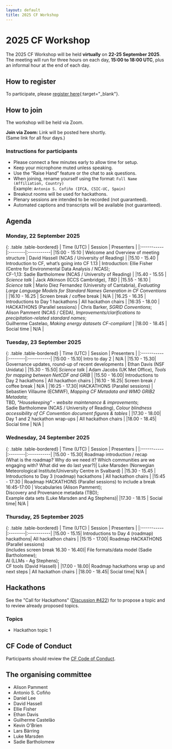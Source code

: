 ```yaml
---
layout: default
title: 2025 CF Workshop
---
```


# 2025 CF Workshop

The 2025 CF Workshop will be held **virtually** on **22-25 September 2025**.
The meeting will run for three hours on each day, **15:00 to 18:00 UTC**, plus an informal hour at the end of each day.

## How to register

To participate, please [register here](https://forms.gle/UJ6JCiaZzSGndvWu8){:target="_blank"}.

## How to join

The workshop will be held via Zoom.  

<!-- Placeholder for Zoom link (replace when ready) -->
**Join via Zoom:** Link will be posted here shortly.  
(Same link for all four days.)

<!-- When the Zoom link is available, remove these block comments -->
<!-- 
**Join via Zoom:** [Click here](https://zoom.us/j/XXXXXXXXXX?pwd=YYYYYYYYY)  
(Same link for all four days.)
-->

### Instructions for participants
- Please connect a few minutes early to allow time for setup.  
- Keep your microphone muted unless speaking.  
- Use the “Raise Hand” feature or the chat to ask questions.  
- When joining, rename yourself using the format: `Full Name (Affiliation, Country)`  
  Example: `Antonio S. Cofiño (IFCA, CSIC-UC, Spain)`  
- Breakout rooms will be used for hackathons.  
- Plenary sessions are intended to be recorded (not guaranteed).  
- Automated captions and transcripts will be available (not guaranteed).  

## Agenda

### Monday, 22 September 2025

{: .table .table-bordered}
| Time (UTC) | Session | Presenters |
|:-----------|:--------|:-----------|
|15:00 - 15:10 | Welcome and Overview of meeting structure | David Hassell (NCAS / University of Reading) |
|15.10 - 15.40 | Introduction to CF, what’s going into CF 1.13 | Introduction: Ellie Fisher (Centre for Environmental Data Analysis / NCAS); <br> CF-1,13: Sadie Bartholomew (NCAS / University of Reading) |
|15.40 - 15.55 | *Science talk* | Jack Atkinson (ICCS Cambridge), _TBD_ |
|15.55 - 16.10 | *Science talk* | Mario Diez Fernandez (University of Cantabria), _Evaluating Large Language Models for Standard Names Generation in CF Conventions_  |
|16.10 - 16.25 | Screen break / coffee break | N/A |
|16.25 - 16.35 | Introductions to Day 1 hackathons | All hackathon chairs |
|16:35 - 18.00 | HACKATHONS (Parallel sessions) | Chris Barker, _SGRID Conventions_; <br> Alison Pamment (NCAS / CEDA), _Improvements/clarifications to precipitation-related standard names_; <br> Guilherme Castelao, _Making energy datasets CF-compliant_ |
|18.00 - 18.45 | Social time | N/A |

### Tuesday, 23 September 2025

{: .table .table-bordered}
| Time (UTC) | Session | Presenters |
|:-----------|:--------|:-----------|
|15:00 - 15.10| Intro to day 2 | N/A |
|15.10 - 15.30| Governance updates, round-up of recent developments | Ethan Davis (NSF Unidata) |
|15.30 - 15.50| *Science talk* | Adam Jacobs (UK Met Office), _Tools for mapping between NetCDF and GRIB_ |
|15.50 - 16.00| Introductions to Day 2 hackathons | All hackathon chairs |
|16.10 - 16.25| Screen break / coffee break | N/A |
|16:25 - 17.30| HACKATHONS (Parallel sessions) | Sebastien Villaume (ECMWF), _Mapping CF Metadata and WMO GRIB2 Metadata_; <br> TBD, _"Housekeeping" - website maintenance & improvements_; <br> Sadie Bartholomew (NCAS / University of Reading), _Colour blindness accessibility of CF Convention document figures & tables_ |
|17.30 - 18.00| Day 1 and 2 hackathon wrap-ups | All hackathon chairs |
|18.00 - 18.45| Social time | N/A |

### Wednesday, 24 September 2025

{: .table .table-bordered}
| Time (UTC) | Session | Presenters |
|:-----------|:--------|:-----------|
|15.00 - 15.30| Roadmap introduction / recap <br />(What is the roadmap? Why do we need it? Which communities are we engaging with? What did we do last year?)| Luke Marsden (Norwegian Meteorological Institute/University Centre in Svalbard) |
|15.30 - 15.45 | Introductions to Day 3 (roadmap) hackathons | All hackathon chairs |
|15:45 - 17:30 | Roadmap HACKATHONS (Parallel sessions) to include a break 16:45-17:00 | Vocabularies (Alison Pamment); <br>Discovery and Provenance metadata (TBD); <br>Example data sets (Luke Marsden and Ag Stephens)|
|17.30 - 18.15 | Social time| N/A |

### Thursday, 25 September 2025

{: .table .table-bordered}
| Time (UTC) | Session | Presenters |
|:-----------|:--------|:-----------|
|15.00 - 15.15| Introductions to Day 4 (roadmap) hackathons| All hackathon chairs |
|15:15 - 17.00| Roadmap HACKATHONS (Parallel sessions) <br> (includes screen break 16.30 - 16.40)| File formats/data model (Sadie Bartholomew); <br>AI (LLMs - Ag Stephens); <br> CF tools (David Hassell) |
|17.00 - 18.00| Roadmap hackathons wrap up and next steps | All hackathon chairs |
|18.00 - 18.45| Social time| N/A |

## Hackathons

See the "Call for Hackathons" ([Discussion #422](https://github.com/orgs/cf-convention/discussions/422)) for to propose a topic and to review already proposed topics.

### Topics
* Hackathon topic 1

## CF Code of Conduct
Participants should review the [CF Code of Conduct](https://github.com/cf-convention/cf-conventions/blob/main/CODE_OF_CONDUCT.md).

## The organising committee
* Alison Pamment
* Antonio S. Cofiño
* Daniel Lee
* David Hassell
* Ellie Fisher
* Ethan Davis
* Guilherme Castelão
* Kevin O'Brien
* Lars Bärring
* Luke Marsden
* Sadie Bartholomew
